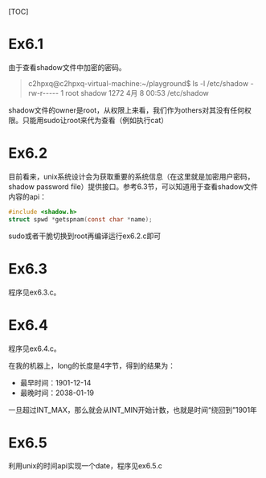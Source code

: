 [TOC]

# Ex6.1

由于查看shadow文件中加密的密码。

> c2hpxq@c2hpxq-virtual-machine:~/playground$ ls -l /etc/shadow
> -rw-r----- 1 root shadow 1272 4月   8 00:53 /etc/shadow

shadow文件的owner是root，从权限上来看，我们作为others对其没有任何权限。只能用sudo让root来代为查看（例如执行cat）



# Ex6.2

目前看来，unix系统设计会为获取重要的系统信息（在这里就是加密用户密码，shadow password file）提供接口。参考6.3节，可以知道用于查看shadow文件内容的api：

```c
#include <shadow.h>
struct spwd *getspnam(const char *name);
```

sudo或者干脆切换到root再编译运行ex6.2.c即可



# Ex6.3

程序见ex6.3.c。



# Ex6.4

程序见ex6.4.c。

在我的机器上，long的长度是4字节，得到的结果为：

- 最早时间：1901-12-14
- 最晚时间：2038-01-19

一旦超过INT_MAX，那么就会从INT_MIN开始计数，也就是时间“绕回到”1901年



# Ex6.5

利用unix的时间api实现一个date，程序见ex6.5.c